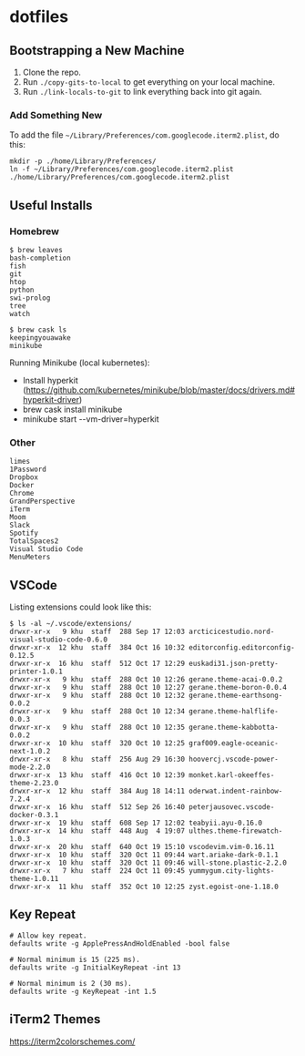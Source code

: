 # dotfiles

## Bootstrapping a New Machine

1. Clone the repo.
2. Run `./copy-gits-to-local` to get everything on your local machine.
3. Run `./link-locals-to-git` to link everything back into git again.

### Add Something New

To add the file `~/Library/Preferences/com.googlecode.iterm2.plist`, do this:

```
mkdir -p ./home/Library/Preferences/
ln -f ~/Library/Preferences/com.googlecode.iterm2.plist ./home/Library/Preferences/com.googlecode.iterm2.plist
```

## Useful Installs

### Homebrew

```
$ brew leaves
bash-completion
fish
git
htop
python
swi-prolog
tree
watch

$ brew cask ls
keepingyouawake
minikube
```

Running Minikube (local kubernetes):
- Install hyperkit (https://github.com/kubernetes/minikube/blob/master/docs/drivers.md#hyperkit-driver)
- brew cask install minikube
- minikube start --vm-driver=hyperkit

### Other

```
limes
1Password
Dropbox
Docker
Chrome
GrandPerspective
iTerm
Moom
Slack
Spotify
TotalSpaces2
Visual Studio Code
MenuMeters
```

## VSCode

Listing extensions could look like this:

```
$ ls -al ~/.vscode/extensions/
drwxr-xr-x   9 khu  staff  288 Sep 17 12:03 arcticicestudio.nord-visual-studio-code-0.6.0
drwxr-xr-x  12 khu  staff  384 Oct 16 10:32 editorconfig.editorconfig-0.12.5
drwxr-xr-x  16 khu  staff  512 Oct 17 12:29 euskadi31.json-pretty-printer-1.0.1
drwxr-xr-x   9 khu  staff  288 Oct 10 12:26 gerane.theme-acai-0.0.2
drwxr-xr-x   9 khu  staff  288 Oct 10 12:27 gerane.theme-boron-0.0.4
drwxr-xr-x   9 khu  staff  288 Oct 10 12:32 gerane.theme-earthsong-0.0.2
drwxr-xr-x   9 khu  staff  288 Oct 10 12:34 gerane.theme-halflife-0.0.3
drwxr-xr-x   9 khu  staff  288 Oct 10 12:35 gerane.theme-kabbotta-0.0.2
drwxr-xr-x  10 khu  staff  320 Oct 10 12:25 graf009.eagle-oceanic-next-1.0.2
drwxr-xr-x   8 khu  staff  256 Aug 29 16:30 hoovercj.vscode-power-mode-2.2.0
drwxr-xr-x  13 khu  staff  416 Oct 10 12:39 monket.karl-okeeffes-theme-2.23.0
drwxr-xr-x  12 khu  staff  384 Aug 18 14:11 oderwat.indent-rainbow-7.2.4
drwxr-xr-x  16 khu  staff  512 Sep 26 16:40 peterjausovec.vscode-docker-0.3.1
drwxr-xr-x  19 khu  staff  608 Sep 17 12:02 teabyii.ayu-0.16.0
drwxr-xr-x  14 khu  staff  448 Aug  4 19:07 ulthes.theme-firewatch-1.0.3
drwxr-xr-x  20 khu  staff  640 Oct 19 15:10 vscodevim.vim-0.16.11
drwxr-xr-x  10 khu  staff  320 Oct 11 09:44 wart.ariake-dark-0.1.1
drwxr-xr-x  10 khu  staff  320 Oct 11 09:46 will-stone.plastic-2.2.0
drwxr-xr-x   7 khu  staff  224 Oct 11 09:45 yummygum.city-lights-theme-1.0.11
drwxr-xr-x  11 khu  staff  352 Oct 10 12:25 zyst.egoist-one-1.18.0
```

## Key Repeat

```
# Allow key repeat.
defaults write -g ApplePressAndHoldEnabled -bool false

# Normal minimum is 15 (225 ms).
defaults write -g InitialKeyRepeat -int 13

# Normal minimum is 2 (30 ms).
defaults write -g KeyRepeat -int 1.5
```

## iTerm2 Themes

https://iterm2colorschemes.com/
